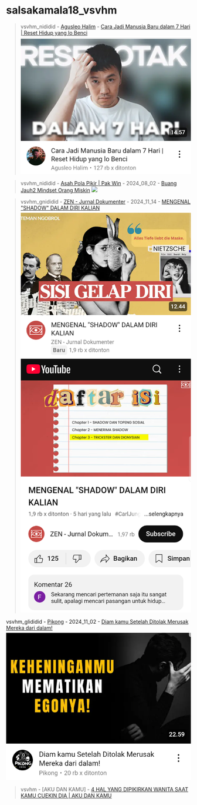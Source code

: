 # salsakamala18_vsvhm
> vsvhm_nididid - [Agusleo Halim](https://m.youtube.com/@AgusleoHalim) - [Cara Jadi Manusia Baru dalam 7 Hari | Reset Hidup yang lo Benci](https://youtu.be/gPdKGv9ZuAU) <img src="media/gPdKGv9ZuAU/Screenshot_2024-11-12-21-11-46-22.png">


> vsvhm_nididid - [Asah Pola Pikir | Pak Win](https://m.youtube.com/@ASAHPOLAPIKIR) - 2024_08_02 - [Buang Jauh2 Mindset Orang Miskin](https://youtu.be/tnCrA6CCYkM) <img src="media/tnCrA6CCYkM/">


> vsvhm_gnididid - [ZEN - Jurnal Dokumenter](https://m.youtube.com/@JurnalDokumenter) - 2024_11_14 - [MENGENAL "SHADOW" DALAM DIRI KALIAN](https://youtu.be/N4BjUDL-yNE) <img src="media/N4BjUDL-yNE/Screenshot_2024-11-20-06-31-08-94.png"> <img src="media/N4BjUDL-yNE/Screenshot_2024-11-20-06-41-03-94.png">


vsvhm_glididid - [Pikong](https://m.youtube.com/@Pikong1996) - 2024_11_02 - [Diam kamu Setelah Ditolak Merusak Mereka dari dalam!](https://youtu.be/qjIry_YKLPw) <img src="media/qjIry_YKLPw/Screenshot_2024-11-20-07-00-44-65.png">


> vsvhm - [AKU DAN KAMU] - [4 HAL YANG DIPIKIRKAN WANITA SAAT KAMU CUEKIN DIA | AKU DAN KAMU](https://youtu.be/hF6Om3OetkM)
